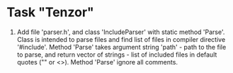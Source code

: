 # Task "Tenzor"

1. Add file 'parser.h', and class 'IncludeParser' with static method 'Parse'. Class is intended to parse files and find list of files in compiler directive '#include'. Method 'Parse' takes argument string 'path' - path to the file to parse, and return vector of strings - list of included files in default quotes ("" or <>). Method 'Parse' ignore all comments.


